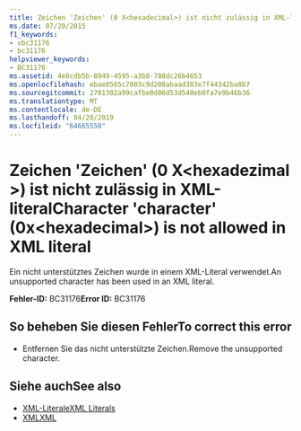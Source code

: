 ```yaml
---
title: Zeichen 'Zeichen' (0 X<hexadecimal>) ist nicht zulässig in XML-literal
ms.date: 07/20/2015
f1_keywords:
- vbc31176
- bc31176
helpviewer_keywords:
- BC31176
ms.assetid: 4e0cdb5b-8949-4595-a3b8-788dc26b4653
ms.openlocfilehash: ebae8565c7003c9d208abaad303e7f44342ba8b7
ms.sourcegitcommit: 2701302a99cafbe0d86d53d540eb0fa7e9b46b36
ms.translationtype: MT
ms.contentlocale: de-DE
ms.lasthandoff: 04/28/2019
ms.locfileid: "64665550"
---
```

# <a name="character-character-0xhexadecimal-is-not-allowed-in-xml-literal"></a><span data-ttu-id="446f8-102">Zeichen 'Zeichen' (0 X\<hexadezimal >) ist nicht zulässig in XML-literal</span><span class="sxs-lookup"><span data-stu-id="446f8-102">Character 'character' (0x\<hexadecimal>) is not allowed in XML literal</span></span>
<span data-ttu-id="446f8-103">Ein nicht unterstütztes Zeichen wurde in einem XML-Literal verwendet.</span><span class="sxs-lookup"><span data-stu-id="446f8-103">An unsupported character has been used in an XML literal.</span></span>  
  
 <span data-ttu-id="446f8-104">**Fehler-ID:** BC31176</span><span class="sxs-lookup"><span data-stu-id="446f8-104">**Error ID:** BC31176</span></span>  
  
## <a name="to-correct-this-error"></a><span data-ttu-id="446f8-105">So beheben Sie diesen Fehler</span><span class="sxs-lookup"><span data-stu-id="446f8-105">To correct this error</span></span>  
  
- <span data-ttu-id="446f8-106">Entfernen Sie das nicht unterstützte Zeichen.</span><span class="sxs-lookup"><span data-stu-id="446f8-106">Remove the unsupported character.</span></span>  
  
## <a name="see-also"></a><span data-ttu-id="446f8-107">Siehe auch</span><span class="sxs-lookup"><span data-stu-id="446f8-107">See also</span></span>

- [<span data-ttu-id="446f8-108">XML-Literale</span><span class="sxs-lookup"><span data-stu-id="446f8-108">XML Literals</span></span>](../../visual-basic/language-reference/xml-literals/index.md)
- [<span data-ttu-id="446f8-109">XML</span><span class="sxs-lookup"><span data-stu-id="446f8-109">XML</span></span>](../../visual-basic/programming-guide/language-features/xml/index.md)

